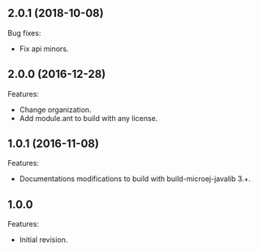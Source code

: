 ## 2.0.1 (2018-10-08)

Bug fixes:

  - Fix api minors.

## 2.0.0 (2016-12-28)
Features:
  - Change organization.
  - Add module.ant to build with any license.

## 1.0.1 (2016-11-08)
Features:
  - Documentations modifications to build with build-microej-javalib 3.+.
  
## 1.0.0
Features:
  - Initial revision.

<!--
	Copyright 2016-2019 MicroEJ Corp. All rights reserved.
    For demonstration purpose only.
    MicroEJ Corp. PROPRIETARY. Use is subject to license terms.
-->
